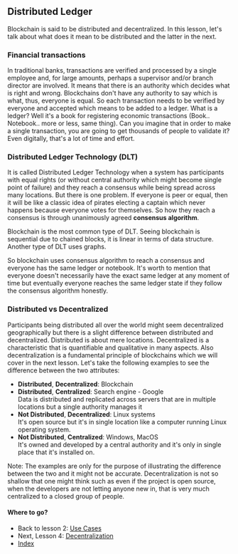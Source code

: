 ## **Distributed Ledger**

Blockchain is said to be distributed and decentralized. In this lesson, let's talk about what does it mean to be distributed and the latter in the next.

### Financial transactions

In traditional banks, transactions are verified and processed by a single employee and, for large amounts, perhaps a supervisor and/or branch director are involved. It means that there is an authority which decides what is right and wrong. Blockchains don't have any authority to say which is what, thus, everyone is equal. So each transaction needs to be verified by everyone and accepted which means to be added to a ledger. What is a ledger? Well it's a book for registering economic transactions (Book.. Notebook.. more or less, same thing). Can you imagine that in order to make a single transaction, you are going to get thousands of people to validate it? Even digitally, that's a lot of time and effort.

### Distributed Ledger Technology (DLT)

It is called Distributed Ledger Technology when a system has participants with equal rights (or without central authority which might become single point of failure) and they reach a consensus while being spread across many locations. But there is one problem. If everyone is peer or equal, then it will be like a classic idea of pirates electing a captain which never happens because everyone votes for themselves. So how they reach a consensus is through unanimously agreed **consensus algorithm**.

Blockchain is the most common type of DLT. Seeing blockchain is sequential due to chained blocks, it is linear in terms of data structure. Another type of DLT uses graphs.

So blockchain uses consensus algorithm to reach a consensus and everyone has the same ledger or notebook. It's worth to mention that everyone doesn't necessarily have the exact same ledger at any moment of time but eventually everyone reaches the same ledger state if they follow the consensus algorithm honestly.

### Distributed vs Decentralized

Participants being distributed all over the world might seem decentralized geographically but there is a slight difference between distributed and decentralized. Distributed is about mere locations. Decentralized is a characteristic that is quantifiable and qualitative in many aspects. Also decentralization is a fundamental principle of blockchains which we will cover in the next lesson. Let's take the following examples to see the difference between the two attributes:
* **Distributed**, **Decentralized**: Blockchain
* **Distributed**, **Centralized**: Search engine - Google  
Data is distributed and replicated across servers that are in multiple locations but a single authority manages it
* **Not Distributed**, **Decentralized**: Linux systems  
It's open source but it's in single location like a computer running Linux operating system.
* **Not Distributed**, **Centralized**: Windows, MacOS  
It's owned and developed by a central authority and it's only in single place that it's installed on.

Note: The examples are only for the purpose of illustrating the difference between the two and it might not be accurate. Decentralization is not so shallow that one might think such as even if the project is open source, when the developers are not letting anyone new in, that is very much centralized to a closed group of people.

#### **Where to go?**

* Back to lesson 2: [Use Cases](./2-use-cases.md)
* Next, Lesson 4: [Decentralization](./4-decentralization.md)
* [Index](./0-index.md)